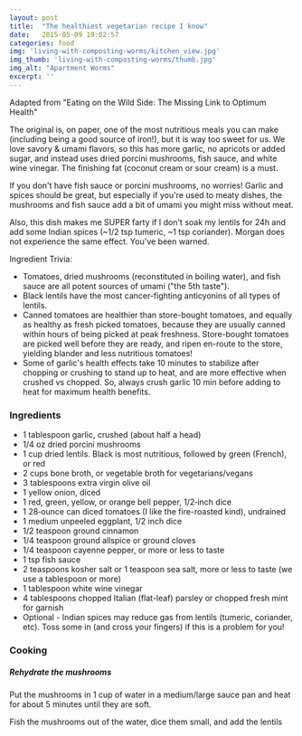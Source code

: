 ```yaml
---
layout: post
title:  "The healthiest vegetarian recipe I know"
date:   2015-05-09 19:02:57
categories: food
img: 'living-with-composting-worms/kitchen_view.jpg'
img_thumb: 'living-with-composting-worms/thumb.jpg'
img_alt: "Apartment Worms"
excerpt: ''
---
```


Adapted from "Eating on the Wild Side: The Missing Link to Optimum Health"

The original is, on paper, one of the most nutritious meals you can make
(including being a good source of iron!), but it is way too sweet for us. We
love savory & umami flavors, so this has more garlic, no apricots or added
sugar, and instead uses dried porcini mushrooms, fish sauce, and white wine
vinegar. The finishing fat (coconut cream or sour cream) is a must.

If you don't have fish sauce or porcini mushrooms, no worries! Garlic and spices
should be great, but especially if you're used to meaty dishes, the mushrooms
and fish sauce add a bit of umami you might miss without meat.

Also, this dish makes me SUPER farty if I don't soak my lentils for 24h and add
some Indian spices (~1/2 tsp tumeric, ~1 tsp coriander). Morgan does not
experience the same effect. You've been warned.

Ingredient Trivia:

* Tomatoes, dried mushrooms (reconstituted in boiling water), and fish sauce
  are all potent sources of umami ("the 5th taste").
* Black lentils have the most cancer-fighting anticyonins of all types of lentils.
* Canned tomatoes are healthier than store-bought tomatoes, and equally as healthy
  as fresh picked tomatoes, because they are usually canned within hours of being
  picked at peak freshness. Store-bought tomatoes are picked well before they are
  ready, and ripen en-route to the store, yielding blander and less nutritious
  tomatoes!
* Some of garlic's health effects take 10 minutes to stabilize after chopping or crushing
  to stand up to heat, and are more effective when crushed vs chopped. So,
  always crush garlic 10 min before adding to heat for maximum health benefits.

### Ingredients

* 1 tablespoon garlic, crushed (about half a head)
* 1/4 oz dried porcini mushrooms
* 1 cup dried lentils. Black is most nutritious, followed by green (French), or red
* 2 cups bone broth, or vegetable broth for vegetarians/vegans
* 3 tablespoons extra virgin olive oil
* 1 yellow onion, diced
* 1 red, green, yellow, or orange bell pepper, 1/2‑inch dice
* 1 28‑ounce can diced tomatoes (I like the fire-roasted kind), undrained
* 1 medium unpeeled eggplant, 1/2 inch dice
* 1/2 teaspoon ground cinnamon
* 1/4 teaspoon ground allspice or ground cloves
* 1/4 teaspoon cayenne pepper, or more or less to taste
* 1 tsp fish sauce
* 2 teaspoons kosher salt or 1 teaspoon sea salt, more or less to taste (we use
  a tablespoon or more)
* 1 tablespoon white wine vinegar
* 4 tablespoons chopped Italian (flat-leaf) parsley or chopped fresh mint for garnish
* Optional - Indian spices may reduce gas from lentils (tumeric, coriander,
  etc). Toss some in (and cross your fingers) if this is a problem for you!

### Cooking

##### Rehydrate the mushrooms

Put the mushrooms in 1 cup of water in a medium/large sauce pan and heat for
about 5 minutes until they are soft.

Fish the mushrooms out of the water, dice them small, and add the lentils
